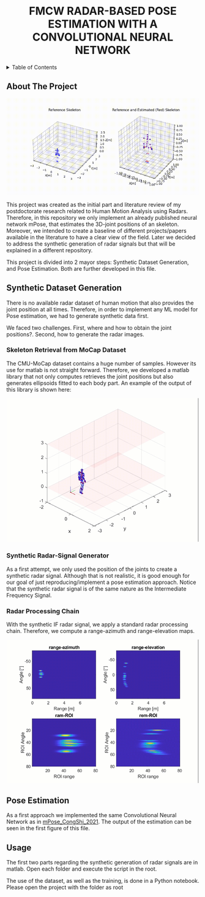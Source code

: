 <br />
<div align="center">
<h1 align="center">FMCW RADAR-BASED POSE ESTIMATION WITH A CONVOLUTIONAL NEURAL NETWORK</h1>
</div>

<!-- TABLE OF CONTENTS -->
<details>
  <summary>Table of Contents</summary>
  <ol>
    <li><a href="#about-the-project">About The Project</a></li>
    <li>
      <a href="#synthetic-dataset-generation">Synthetic Dataset Generation</a>
      <ul>
        <li><a href="#skeleton-retrieval-from-mocap-dataset">Skeleton Retrieval from MoCap Dataset</a></li>
        <li><a href="#synthetic-radar-signal-generator">Synthetic Radar-Signal Generator</a></li>
        <li><a href="#radar-processing">Radar Processing Chain</a></li>
      </ul>
    </li>
    <li><a href="#pose-estimation">Pose Estimation</a></li>
    <li><a href="#usage">Usage</a></li>
    <li><a href="#acknowledgments">Acknowledgments</a></li>
  </ol>
</details>

<!-- ABOUT THE PROJECT -->
## About The Project
![Reference and estimated Skeleton](./imgs/Demo.gif)

This project was created as the initial part and literature review of my postdoctorate research related to Human Motion Analysis using Radars.
Therefore, in this repository we only implement an already published neural network mPose, that estimates the 3D-joint positions of an skeleton.
Moreover, we intended to create a baseline of different projects/papers available in the literature to have a clear view of the field.
Later we decided to address the synthetic generation of radar signals but that will be explained in a different repository.

This project is divided into 2 mayor steps: Synthetic Dataset Generation, and Pose Estimation. Both are further developed in this file.


## Synthetic Dataset Generation

There is no available radar dataset of human motion that also provides the joint position at all times.
Therefore, in order to implement any ML model for Pose estimation, we had to generate synthetic data first.

We faced two challenges. First, where and how to obtain the joint positions?. Second, how to generate the radar images.


### Skeleton Retrieval from MoCap Dataset

The CMU-MoCap dataset contains a huge number of samples. However its use for matlab is not straight forward. 
Therefore, we developed a matlab library that not only computes retrieves the joint positions but also generates ellipsoids fitted to each body part.
An example of the output of this library is shown here:

<div align="center">
<img src="./imgs/mocap_show.gif" width="500">
</div>

### Synthetic Radar-Signal Generator
As a first attempt, we only used the position of the joints to create a synthetic radar signal.
Although that is not realistic, it is good enough for our goal of just reproducing/implement a pose estimation approach.
Notice that the synthetic radar signal is of the same nature as the Intermediate Frequency Signal.

### Radar Processing Chain
With the synthetic IF radar signal, we apply a standard radar processing chain.
Therefore, we compute a range-azimuth and range-elevation maps.
<div align="center">
<img src="./imgs/radar_img_show.gif" width="500">
</div>


## Pose Estimation
As a first approach we implemented the same Convolutional Neural Network as in [mPose_CongShi_2021](https://www.winlab.rutgers.edu/~yychen/daisylab/papers/mPose.pdf).
The output of the estimation can be seen in the first figure of this file.

<!-- USAGE EXAMPLES -->
## Usage
The first two parts regarding the synthetic generation of radar signals are in matlab. Open each folder and execute the script in the root.

The use of the dataset, as well as the training, is done in a Python notebook.
Please open the project with the folder as root
